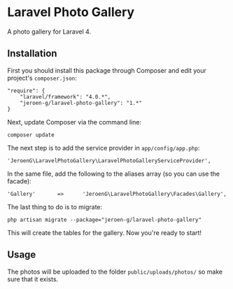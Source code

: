 Laravel Photo Gallery
=====================

A photo gallery for Laravel 4.

## Installation
First you should install this package through Composer and edit your project's `composer.json`:

    "require": {
		"laravel/framework": "4.0.*",
		"jeroen-g/laravel-photo-gallery": "1.*"
	}

Next, update Composer via the command line:

    composer update

The next step is to add the service provider in `app/config/app.php`:

    'JeroenG\LaravelPhotoGallery\LaravelPhotoGalleryServiceProvider',

In the same file, add the following to the aliases array (so you can use the facade):

	'Gallery'		=>		'JeroenG\LaravelPhotoGallery\Facades\Gallery',

The last thing to do is to migrate:

	php artisan migrate --package="jeroen-g/laravel-photo-gallery"

This will create the tables for the gallery. Now you're ready to start!

## Usage
The photos will be uploaded to the folder `public/uploads/photos/` so make sure that it exists.